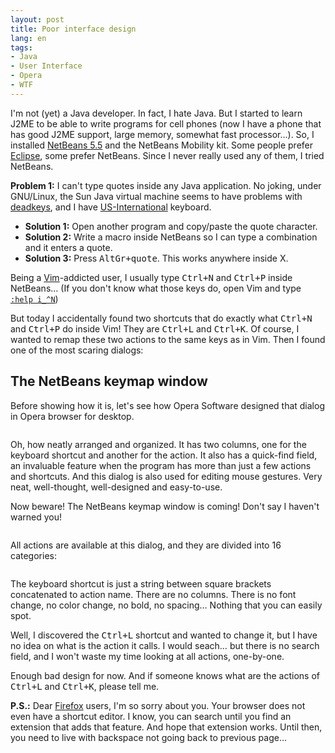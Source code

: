 ```yaml
---
layout: post
title: Poor interface design
lang: en
tags:
- Java
- User Interface
- Opera
- WTF
---
```


I'm not (yet) a Java developer. In fact, I hate Java. But I started to learn J2ME to be able to write programs for cell phones (now I have a phone that has good J2ME support, large memory, somewhat fast processor…). So, I installed [NetBeans 5.5](http://www.netbeans.org/) and the NetBeans Mobility kit. Some people prefer [Eclipse](http://www.eclipse.org/), some prefer NetBeans. Since I never really used any of them, I tried NetBeans.


**Problem 1:** I can't type quotes inside any Java application. No joking, under GNU/Linux, the Sun Java virtual machine seems to have problems with [deadkeys](http://en.wikipedia.org/wiki/Dead_key), and I have [US-International](http://en.wikipedia.org/wiki/Keyboard_layout#US-International) keyboard.

* **Solution 1:** Open another program and copy/paste the quote character.
* **Solution 2:** Write a macro inside NetBeans so I can type a combination and it enters a quote.
* **Solution 3:** Press <kbd>AltGr+quote</kbd>. This works anywhere inside X.

Being a [Vim](http://www.vim.org/)-addicted user, I usually type <kbd>Ctrl+N</kbd> and <kbd>Ctrl+P</kbd> inside NetBeans… (If you don't know what those keys do, open Vim and type [`:help i_^N`](http://vimdoc.sourceforge.net/htmldoc/insert.html#i_CTRL-N))

But today I accidentally found two shortcuts that do exactly what <kbd>Ctrl+N</kbd> and <kbd>Ctrl+P</kbd> do inside Vim! They are <kbd>Ctrl+L</kbd> and <kbd>Ctrl+K</kbd>. Of course, I wanted to remap these two actions to the same keys as in Vim. Then I found one of the most scaring dialogs:

## The NetBeans keymap window

Before showing how it is, let's see how Opera Software designed that dialog in Opera browser for desktop.

<figure class="singleimage">
<img src="{{ site.url }}/blog/images/Keymap_Opera2.jpg" alt="">
</figure>

Oh, how neatly arranged and organized. It has two columns, one for the keyboard shortcut and another for the action. It also has a quick-find field, an invaluable feature when the program has more than just a few actions and shortcuts. And this dialog is also used for editing mouse gestures. Very neat, well-thought, well-designed and easy-to-use.

Now beware! The NetBeans keymap window is coming! Don't say I haven't warned you!

<figure class="singleimage">
<img src="{{ site.url }}/blog/images/Keymap_NetBeans2.jpg" alt="">
</figure>

All actions are available at this dialog, and they are divided into 16 categories:

<figure class="singleimage">
<img src="{{ site.url }}/blog/images/Keymap_NetBeans1.jpg" alt="">
</figure>

The keyboard shortcut is just a string between square brackets concatenated to action name. There are no columns. There is no font change, no color change, no bold, no spacing… Nothing that you can easily spot.

Well, I discovered the <kbd>Ctrl+L</kbd> shortcut and wanted to change it, but I have no idea on what is the action it calls. I would seach… but there is no search field, and I won't waste my time looking at all actions, one-by-one.

Enough bad design for now. And if someone knows what are the actions of <kbd>Ctrl+L</kbd> and <kbd>Ctrl+K</kbd>, please tell me.

**P.S.:** Dear [Firefox](http://www.mozilla.com/firefox/) users, I'm so sorry about you. Your browser does not even have a shortcut editor. I know, you can search until you find an extension that adds that feature. And hope that extension works. Until then, you need to live with backspace not going back to previous page…
